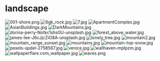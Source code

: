 # landscape
<img src="001-shore.png" alt="001-shore.png">

<img src="6gk_rock.jpg" alt="6gk_rock.jpg">

<img src="7.jpg" alt="7.jpg">

<img src="ApartmentComplex.jpg" alt="ApartmentComplex.jpg">

<img src="AsianBuildings.jpg" alt="AsianBuildings.jpg">

<img src="DarkMountains.jpg" alt="DarkMountains.jpg">

<img src="dorina-perry-Notkc1shs0U-unsplash.jpg" alt="dorina-perry-Notkc1shs0U-unsplash.jpg">

<img src="forest_above_water.jpg" alt="forest_above_water.jpg">

<img src="james-lee-J6cJjcZiO8A-unsplash.jpg" alt="james-lee-J6cJjcZiO8A-unsplash.jpg">

<img src="lonely_tree.jpg" alt="lonely_tree.jpg">

<img src="mountain2.jpg" alt="mountain2.jpg">

<img src="mountain_range_sunset.jpg" alt="mountain_range_sunset.jpg">

<img src="mountains.jpg" alt="mountains.jpg">

<img src="mountain-top-snow.jpg" alt="mountain-top-snow.jpg">

<img src="pexels-spdel-2758567.jpg" alt="pexels-spdel-2758567.jpg">

<img src="venice.jpg" alt="venice.jpg">

<img src="wallhaven-mplpzm.jpg" alt="wallhaven-mplpzm.jpg">

<img src="wallpaperflare.com_wallpaper.jpg" alt="wallpaperflare.com_wallpaper.jpg">

<img src="waves.png" alt="waves.png">
